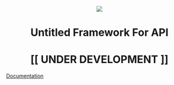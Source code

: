 <p align="center">
   <img src="https://i.imgur.com/RRGpKfP.png"/>
</p>
<h1 align="center">Untitled Framework For API</h1>
<h1 align="center">[[ UNDER DEVELOPMENT ]]</h1>

[Documentation](https://github.com/w-lopes/uffa/wiki)

